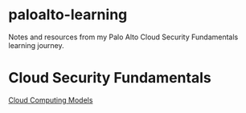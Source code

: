 # paloalto-learning
Notes and resources from my Palo Alto Cloud Security Fundamentals learning journey.

# Cloud Security Fundamentals
[Cloud Computing Models](https://github.com/SereneSyntax04/paloalto-learning/blob/main/CloudComputingModels.md)
[]()
